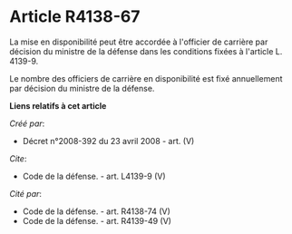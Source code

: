 # Article R4138-67

La mise en disponibilité peut être accordée à l'officier de carrière par décision du ministre de la défense dans les
conditions fixées à l'article L. 4139-9. 

Le nombre des officiers de carrière en disponibilité est fixé annuellement par décision du ministre de la défense.

**Liens relatifs à cet article**

_Créé par_:

  - Décret n°2008-392 du 23 avril 2008 - art. (V)

_Cite_:

  - Code de la défense. - art. L4139-9 (V)

_Cité par_:

  - Code de la défense. - art. R4138-74 (V)
  - Code de la défense. - art. R4139-49 (V)
